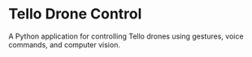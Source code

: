 # Tello Drone Control
A Python application for controlling Tello drones using gestures, voice commands, and computer vision.
